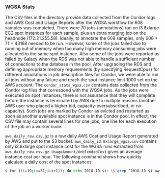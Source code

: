 ### WGSA Stats

The CSV files in the directory provide data collected from the Condor logs and AWS Cost and Usage Reports after the WGSA workflow for 608 samples was completed. There were 70 jobs (annotations) ran on i3.8xlarge EC2 spot instances for each sample, plus an extra merging job on the headnode (172.21.255.58). Ideally, to annotate the 608 samples, only 608 * 71 = 43168 needed to be run. However, some of the jobs failed due to running out of memory when too many high memory consuming jobs were allocated to the same spot instance. Also some of the jobs were reported as failed by Galaxy when the RDS was not able to handle a sufficient number of connections to the database in the pool. After upgrading the RDS and defining appropriate memory requirements (by specifying RequestCpus) for different annotations in job description files for Condor, we were able to run all jobs without any failure and reach the spot instance limit 1000 set on the AWS account. The ``condor_stats_wgsa.csv`` contains data collected from the Condor log files that correspond with the WGSA jobs. As the jobs were executed on spot instances, there is not assurance that they will complete before the instance is terminated by AWS due to multiple reasons (another AWS user who placed a higher bid, capacity-oversubscribed, or no-capacity). Such jobs are marked by Condor as evicted and restarted as soon as another available spot instance is in the Condor pool. In effect, the CSV file may contain several lines for one jobs, one line for each execution of the job on a worker node.

``aws_daily_raw.csv.gz`` is a raw daily AWS Cost and Usage Report generated by AWS and put to the S3 bucket. ``aws_daily_i3.8xlarge_wgsa.csv`` contains only i3.8xlarge spot instance cost for the WGSA runs extracted from ``aws_daily_raw.csv.gz``. ``UsageAmount/UnblendedCost`` gives an average instance cost per hour. The following command shows how quickly calculate a daily cost of the spot instances:

```sh
$ for ((i=19;i<=31;i=i+1)); do echo 2018-10-$i: \$`grep ^2018-10-$i aws_daily_i3.8xlarge_wgsa.csv | cut -d, -f 7 | paste -sd+ | bc`; done
```
